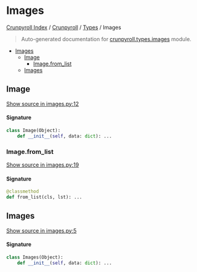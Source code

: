 # Images

[Crunpyroll Index](../../README.md#crunpyroll-index) / [Crunpyroll](../index.md#crunpyroll) / [Types](./index.md#types) / Images

> Auto-generated documentation for [crunpyroll.types.images](https://github.com/stefanodvx/crunpyroll/blob/main/crunpyroll/types/images.py) module.

- [Images](#images)
  - [Image](#image)
    - [Image.from_list](#imagefrom_list)
  - [Images](#images-1)

## Image

[Show source in images.py:12](https://github.com/stefanodvx/crunpyroll/blob/main/crunpyroll/types/images.py#L12)

#### Signature

```python
class Image(Object):
    def __init__(self, data: dict): ...
```

### Image.from_list

[Show source in images.py:19](https://github.com/stefanodvx/crunpyroll/blob/main/crunpyroll/types/images.py#L19)

#### Signature

```python
@classmethod
def from_list(cls, lst): ...
```



## Images

[Show source in images.py:5](https://github.com/stefanodvx/crunpyroll/blob/main/crunpyroll/types/images.py#L5)

#### Signature

```python
class Images(Object):
    def __init__(self, data: dict): ...
```